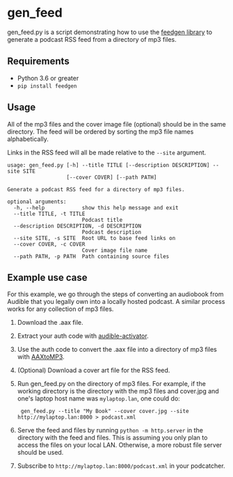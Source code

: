 # gen_feed

gen_feed.py is a script demonstrating how to use the [feedgen
library](https://github.com/lkiesow/python-feedgen) to generate a podcast RSS
feed from a directory of mp3 files.

## Requirements

* Python 3.6 or greater
* `pip install feedgen`

## Usage

All of the mp3 files and the cover image file (optional) should be in the same
directory. The feed will be ordered by sorting the mp3 file names
alphabetically.

Links in the RSS feed will all be made relative to the `--site` argument.

```
usage: gen_feed.py [-h] --title TITLE [--description DESCRIPTION] --site SITE
                   [--cover COVER] [--path PATH]

Generate a podcast RSS feed for a directory of mp3 files.

optional arguments:
  -h, --help            show this help message and exit
  --title TITLE, -t TITLE
                        Podcast title
  --description DESCRIPTION, -d DESCRIPTION
                        Podcast description
  --site SITE, -s SITE  Root URL to base feed links on
  --cover COVER, -c COVER
                        Cover image file name
  --path PATH, -p PATH  Path containing source files
```

## Example use case

For this example, we go through the steps of converting an audiobook from
Audible that you legally own into a locally hosted podcast. A similar process
works for any collection of mp3  files.

1. Download the .aax file.
2. Extract your auth code with [audible-activator](https://github.com/inAudible-NG/audible-activator).
3. Use the auth code to convert the .aax file into a directory of mp3 files with [AAXtoMP3](https://github.com/KrumpetPirate/AAXtoMP3).
4. (Optional) Download a cover art file for the RSS feed.
5. Run gen_feed.py on the directory of mp3 files. For example, if the working directory is the directory with the mp3 files and cover.jpg and one's laptop host name was `mylaptop.lan`, one could do:

        gen_feed.py --title "My Book" --cover cover.jpg --site http://mylaptop.lan:8000 > podcast.xml

6. Serve the feed and files by running `python -m http.server` in the directory with the feed and files. This is assuming you only plan to access the files on your local LAN. Otherwise, a more robust file server should be used.
7. Subscribe to `http://mylaptop.lan:8000/podcast.xml` in your podcatcher.
